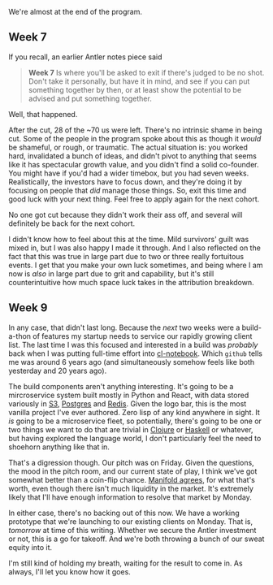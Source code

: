 We're almost at the end of the program.

## Week 7

If you recall, an earlier Antler notes piece said

> **Week 7** Is where you'll be asked to exit if there's judged to be no shot. Don't take it personally, but have it in mind, and see if you can put something together by then, or at least show the potential to be advised and put something together.

Well, that happened.

After the cut, 28 of the ~70 us were left. There's no intrinsic shame in being cut. Some of the people in the program spoke about this as though it _would_ be shameful, or rough, or traumatic. The actual situation is: you worked hard, invalidated a bunch of ideas, and didn't pivot to anything that seems like it has spectacular growth value, and you didn't find a solid co-founder. You might have if you'd had a wider timebox, but you had seven weeks. Realistically, the investors have to focus down, and they're doing it by focusing on people that _did_ manage those things. So, exit this time and good luck with your next thing. Feel free to apply again for the next cohort. 

No one got cut because they didn't work their ass off, and several will definitely be back for the next cohort.

I didn't know how to feel about this at the time. Mild survivors' guilt was mixed in, but I was also happy I made it through. And I also reflected on the fact that this was true in large part due to two or three really fortuitous events. I get that you make your own luck sometimes, and being where I am now is _also_ in large part due to grit and capability, but it's still counterintuitive how much space luck takes in the attribution breakdown.

## Week 9

In any case, that didn't last long. Because the _next_ two weeks were a build-a-thon of features my startup needs to service our rapidly growing client list. The last time I was this focused and interested in a build was _probably_ back when I was putting full-time effort into [cl-notebook](https://github.com/inaimathi/cl-notebook). Which `github` tells me was around 6 years ago (and simultaneously somehow feels like both yesterday and 20 years ago).

The build components aren't anything interesting. It's going to be a mircroservice system built mostly in Python and React, with data stored variously in [S3](https://aws.amazon.com/s3/), [Postgres](https://www.postgresql.org/) and [Redis](https://redis.io/). Given the logo bar, this is the most vanilla project I've ever authored. Zero lisp of any kind anywhere in sight. It _is_ going to be a microservice fleet, so potentially, there's going to be one or two things we want to do that are trivial in [Clojure](https://clojure.org/) or [Haskell](https://www.haskell.org/) or whatever, but having explored the language world, I don't particularly feel the need to shoehorn anything like that in.

That's a digression though. Our pitch was on Friday. Given the questions, the mood in the pitch room, and our current state of play, I think we've got somewhat better than a coin-flip chance. [Manifold agrees](https://manifold.markets/inaimathi/will-my-ai-product-company-get-fund), for what that's worth, even though there isn't much liquidity in the market. It's extremely likely that I'll have enough information to resolve that market by Monday.

In either case, there's no backing out of this now. We have a working prototype that we're launching to our existing clients on Monday. That is, _tomorrow_ at time of this writing. Whether we secure the Antler investment or not, this is a go for takeoff. And we're both throwing a bunch of our sweat equity into it.

I'm still kind of holding my breath, waiting for the result to come in. As always, I'll let you know how it goes.
